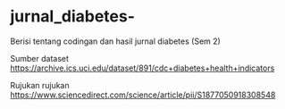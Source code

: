 # jurnal_diabetes-
Berisi tentang codingan dan hasil jurnal diabetes (Sem 2)

Sumber dataset https://archive.ics.uci.edu/dataset/891/cdc+diabetes+health+indicators

Rujukan rujukan https://www.sciencedirect.com/science/article/pii/S1877050918308548
